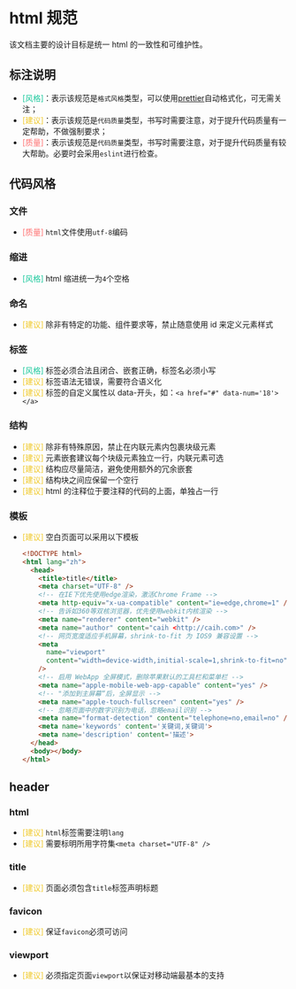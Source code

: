 # html 规范

该文档主要的设计目标是统一 html 的一致性和可维护性。

## 标注说明

- <font color="#16c79a">[风格]</font>：表示该规范是`格式风格`类型，可以使用[prettier](https://prettier.io/)自动格式化，可无需关注；
- <font color="#f0c929">[建议]</font>：表示该规范是`代码质量`类型，书写时需要注意，对于提升代码质量有一定帮助，不做强制要求；
- <font color="#ff7171">[质量]</font>：表示该规范是`代码质量`类型，书写时需要注意，对于提升代码质量有较大帮助。必要时会采用`eslint`进行检查。

## 代码风格

### 文件

- <font color="#ff7171">[质量]</font> `html`文件使用`utf-8`编码

### 缩进

- <font color="#16c79a">[风格]</font> html 缩进统一为`4`个空格

### 命名

- <font color="#f0c929">[建议]</font> 除非有特定的功能、组件要求等，禁止随意使用 id 来定义元素样式

### 标签

- <font color="#16c79a">[风格]</font> 标签必须合法且闭合、嵌套正确，标签名必须小写
- <font color="#f0c929">[建议]</font> 标签语法无错误，需要符合语义化
- <font color="#f0c929">[建议]</font> 标签的自定义属性以 data-开头，如：`<a href="#" data-num='18'></a>`

### 结构

- <font color="#f0c929">[建议]</font> 除非有特殊原因，禁止在内联元素内包裹块级元素
- <font color="#f0c929">[建议]</font> 元素嵌套建议每个块级元素独立一行，内联元素可选
- <font color="#f0c929">[建议]</font> 结构应尽量简洁，避免使用额外的冗余嵌套
- <font color="#f0c929">[建议]</font> 结构块之间应保留一个空行
- <font color="#f0c929">[建议]</font> html 的注释位于要注释的代码的上面，单独占一行

### 模板

- <font color="#f0c929">[建议]</font> 空白页面可以采用以下模板

  ```html
  <!DOCTYPE html>
  <html lang="zh">
    <head>
      <title>title</title>
      <meta charset="UTF-8" />
      <!-- 在IE下优先使用edge渲染，激活Chrome Frame -->
      <meta http-equiv="x-ua-compatible" content="ie=edge,chrome=1" />
      <!-- 告诉如360等双核浏览器，优先使用webkit内核渲染 -->
      <meta name="renderer" content="webkit" />
      <meta name="author" content="caih <http://caih.com>" />
      <!-- 网页宽度适应手机屏幕，shrink-to-fit 为 IOS9 兼容设置 -->
      <meta
        name="viewport"
        content="width=device-width,initial-scale=1,shrink-to-fit=no"
      />
      <!-- 启用 WebApp 全屏模式，删除苹果默认的工具栏和菜单栏 -->
      <meta name="apple-mobile-web-app-capable" content="yes" />
      <!-- "添加到主屏幕“后，全屏显示 -->
      <meta name="apple-touch-fullscreen" content="yes" />
      <!-- 忽略页面中的数字识别为电话，忽略email识别 -->
      <meta name="format-detection" content="telephone=no,email=no" />
      <meta name='keywords' content='关键词,关键词'>
      <meta name='description' content='描述'>
    </head>
    <body></body>
  </html>

  ```

## header

### html

- <font color="#f0c929">[建议]</font> `html`标签需要注明`lang`
- <font color="#f0c929">[建议]</font> 需要标明所用字符集`<meta charset="UTF-8" />`

### title

- <font color="#f0c929">[建议]</font> 页面必须包含`title`标签声明标题

### favicon

- <font color="#f0c929">[建议]</font> 保证`favicon`必须可访问

### viewport

- <font color="#f0c929">[建议]</font> 必须指定页面`viewport`以保证对移动端最基本的支持

